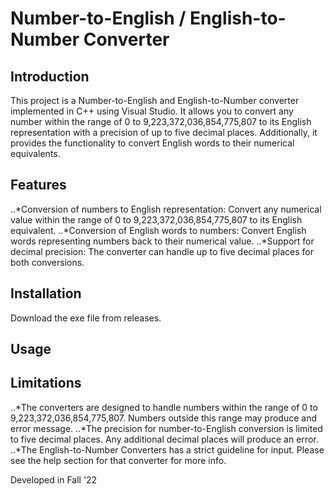 # Number-to-English / English-to-Number Converter

## Introduction
This project is a Number-to-English and English-to-Number converter implemented in C++ using Visual Studio. It allows you to convert any number within the range of 0 to 9,223,372,036,854,775,807 to its English representation with a precision of up to five decimal places. Additionally, it provides the functionality to convert English words to their numerical equivalents.

## Features
..*Conversion of numbers to English representation: Convert any numerical value within the range of 0 to 9,223,372,036,854,775,807 to its English equivalent.
..*Conversion of English words to numbers: Convert English words representing numbers back to their numerical value.
..*Support for decimal precision: The converter can handle up to five decimal places for both conversions.

## Installation
Download the exe file from releases.

## Usage

## Limitations
..*The converters are designed to handle numbers within the range of 0 to 9,223,372,036,854,775,807. Numbers outside this range may produce and error message.
..*The precision for number-to-English conversion is limited to five decimal places. Any additional decimal places will produce an error.
..*The English-to-Number Converters has a strict guideline for input. Please see the help section for that converter for more info.


Developed in Fall '22
